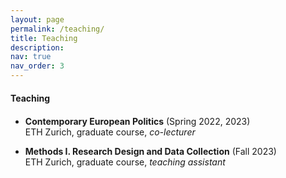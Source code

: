 ```yaml
---
layout: page
permalink: /teaching/
title: Teaching
description: 
nav: true
nav_order: 3
---
```


#### **Teaching**

<div style="margin-bottom: 20px;"></div> <!-- Increase space below "Working Papers" -->

+ **Contemporary European Politics** (Spring 2022, 2023) <br/>
ETH Zurich, graduate course, *co-lecturer*

+ **Methods I. Research Design and Data Collection** (Fall 2023) <br/>
ETH Zurich, graduate course, *teaching assistant*

